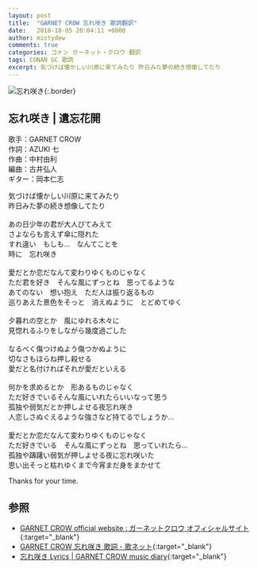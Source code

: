 ```yaml
---
layout: post
title:  "GARNET CROW 忘れ咲き 歌詞翻訳"
date:   2018-10-05 20:04:11 +0800
author: mistydew
comments: true
categories: コナン ガーネット・クロウ 翻訳
tags: CONAN GC 歌詞
excerpt: 気づけば懐かしい川原に来てみたり 昨日みた夢の続き想像してたり
---
```

![忘れ咲き](https://raw.githubusercontent.com/mistydew/gc2/master/cover/single/SG17_忘れ咲き.jpg){:.border}

## 忘れ咲き | 遺忘花開

歌手：GARNET CROW<br>
作詞：AZUKI 七<br>
作曲：中村由利<br>
編曲：古井弘人<br>
ギター：岡本仁志

気づけば懐かしい川原に来てみたり<br>
昨日みた夢の続き想像してたり<br>
<br>
あの日少年の君が大人びてみえて<br>
さよならも言えず傘に隠れた<br>
すれ違い　もしも…　なんてことを<br>
時に　忘れ咲き<br>
<br>
愛だとか恋だなんて変わりゆくものじゃなく<br>
ただ君を好き　そんな風にずっとね　思ってるような<br>
あてのない　想い抱え　ただ人は振り返るもの<br>
巡りあえた景色をそっと　消えぬように　とどめてゆく<br>
<br>
夕暮れの空とか　風にゆれる木々に<br>
見惚れるふりをしながら幾度過ごした<br>
<br>
なるべく傷つけぬよう傷つかぬように<br>
切なさもほらね押し殺せる<br>
愛だと名付ければそれが愛だといえる<br>
<br>
何かを求めるとか　形あるものじゃなく<br>
ただ好きでいるそんな風にいれたらいいなって思う<br>
孤独や弱気だとか押しよせる夜忘れ咲き<br>
人恋しさぬぐえるような強さなど持てるでしょうか…<br>
<br>
愛だとか恋だなんて変わりゆくものじゃなく<br>
ただ好きでいる　そんな風にずっとね　思っていれたら…<br>
孤独や躊躇い弱気が押しよせる夜に忘れ咲いた<br>
思い出そっと枯れゆくまで今宵まだ身をまかせて

Thanks for your time.

## 参照

* [GARNET CROW official website : ガーネットクロウ オフィシャルサイト](http://www.garnetcrow.com){:target="_blank"}
* [GARNET CROW 忘れ咲き 歌詞 - 歌ネット](https://www.uta-net.com/song/21024){:target="_blank"}
* [忘れ咲き Lyrics \| GARNET CROW music diary](https://mistydew.github.io/gc/lyrics/original/忘れ咲き.html){:target="_blank"}
